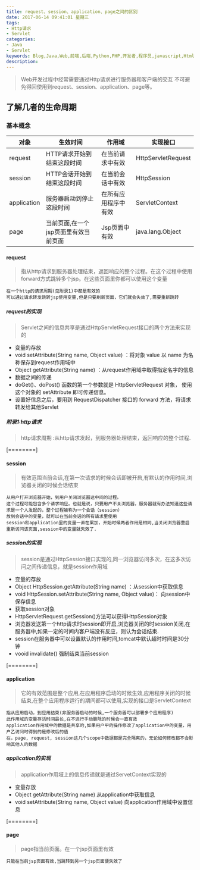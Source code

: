 ```yaml
---
title: request、session、application、page之间的区别
date: 2017-06-14 09:41:01 星期三
tags:
- Http请求
- Servlet
categories:
- Java
- Servlet
keywords: Blog,Java,Web,前端,后端,Python,PHP,开发者,程序员,javascript,Html,maven,gitHub,学习分享,编程
description:
---
```

>Web开发过程中经常需要通过Http请求进行服务器和客户端的交互
不可避免得回使用到request、session、application、page等。
<!-- more -->

## 了解几者的生命周期

### 基本概念
| 对象|生效时间|作用域|  实现接口 |
|-|-|-|-|
|request|HTTP请求开始到结束这段时间|在当前请求中有效|HttpServletRequest|
|session|HTTP会话开始到结束这段时间|在当前会话中有效|HttpSession|
|application|服务器启动到停止这段时间|在所有应用程序中有效|ServletContext|
|page|当前页面,在一个jsp页面里有效当前页面|Jsp页面中有效|java.lang.Object|

#### request
>指从http请求到服务器处理结束，返回响应的整个过程。在这个过程中使用forward方式跳转多个jsp。在这些页面里你都可以使用这个变量

```
在一个http的请求周期(见附录1)中都是有效的
可以通过请求转发跳转jsp使用变量,但是只要刷新页面，它们就会失效了,需要重新跳转
```
##### request的实现
>Servlet之间的信息共享是通过HttpServletRequest接口的两个方法来实现的
 - 变量的存放
  - void setAttribute(String name, Object value) ：将对象 value 以 name 为名称保存到request作用域中
  -  Object getAttribute(String name) ：从request作用域中取得指定名字的信息
 - 数据之间的传递
  - doGet()、doPost() 函数的第一个参数就是 HttpServletRequest 对象， 使用这个对象的 setAttribute 即可传递信息。
  - 设置好信息之后，要用到 RequestDispatcher 接口的 forward 方法，将请求转发给其他Servlet

##### 附录1:http请求
>http请求周期 :从http请求发起，到服务器处理结束，返回响应的整个过程.

[========]

#### session
>有效范围当前会话,在第一次请求的时候会话即被开启,有默认的作用时间,浏览器关闭的时候会话结束

```
从用户打开浏览器开始，到用户关闭浏览器这中间的过程。
这个过程可能包含多个请求响应。也就是说，只要用户不关浏览器，服务器就有办法知道这些请求是一个人发起的，整个过程被称为一个会话（session）
放到会话中的变量，就可以在当前会话的所有请求里使用
session和application里的变量一直在累加，开始时候两者作用是相同,当关闭浏览器重启重新访问该页面,session中的变量就失效了.
```

##### session的实现
>session是通过HttpSession接口实现的,同一浏览器访问多次，在这多次访问之间传递信息，就是session作用域
 - 变量的存放
  - Object HttpSession.getAttribute(String name) ：从session中获取信息
  - void HttpSession.setAttribute(String name, Object value)： 向session中保存信息
 - 获取session对象
  - HttpServletRequest.getSession()方法可以获得HttpSession对象
  - 浏览器发送第一个http请求时session即开启,浏览器关闭的时session关闭,在服务器中,如果一定的时间内客户端没有反应，则认为会话结束.
  - session在服务器中可以设置默认的作用时间,tomcat中默认超时时间是30分钟
  - vooid invalidate() 强制结束当前session


[========]

#### application
>它的有效范围是整个应用,在应用程序启动的时候生效,应用程序关闭的时候结束,在整个应用程序运行的期间都可以使用,实现的接口是ServletContext

```
指从应用启动，到应用结束(非服务器启动的时候,一个服务器可以部署多个应用程序)
此作用域的变量存活时间最长,在不进行手动删除的时候会一直有效
application作用域中的数据是共享的,如果用户甲的操作修改了application中的变量，用户乙访问时得到的是修改后的值
在，page, request, session这几个scope中数据都是完全隔离的，无论如何修改都不会影响其他人的数据
```

##### application的实现
>application作用域上的信息传递就是通过ServetContext实现的
- 变量存放
 - Object getAttribute(String name) 从application中获取信息
 - void setAttribute(String name, Object value) 向application作用域中设置信息

[========]

#### page
>page指当前页面。在一个jsp页面里有效

```
只能在当前jsp页面有效,当跳转到另一个jsp页面便失效了
```
